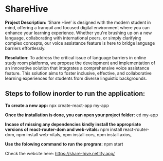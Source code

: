 # ShareHive

**Project Description:** ‘Share Hive’ is designed with the modern student in mind, offering 
a tranquil and focused digital environment where you can enhance your learning 
experience. Whether you're brushing up on a new language, collaborating with 
international peers, or simply clarifying complex concepts, our voice assistance feature 
is here to bridge language barriers effortlessly.

**Resolution:**
To address the critical issue of language barriers in online study room platforms, we 
propose the development and implementation of an innovative solution that integrates 
a comprehensive voice assistance feature. This solution aims to foster inclusive, 
effective, and collaborative learning experiences for students from diverse linguistic 
backgrounds.

Steps to follow inorder to run the application:
------------------------------------------------
**To create a new app:** 
npx create-react-app my-app

**Once the installation is done, you can open your project folder:**
cd my-app

**Incase of missing any dependencies kindly install the appropriate versions of react-router-dom and web-vitals:**
npm install react-router-dom,
npm install web-vitals,
npm install cors,
npm install axios,

**Use the folowing command to run the program:**
npm start

Check the website here: https://share-hive.netlify.app/
